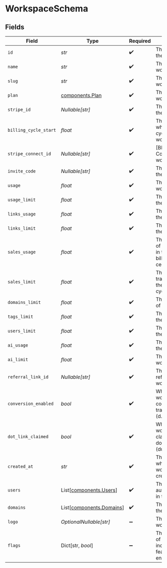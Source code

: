 # WorkspaceSchema


## Fields

| Field                                                                         | Type                                                                          | Required                                                                      | Description                                                                   |
| ----------------------------------------------------------------------------- | ----------------------------------------------------------------------------- | ----------------------------------------------------------------------------- | ----------------------------------------------------------------------------- |
| `id`                                                                          | *str*                                                                         | :heavy_check_mark:                                                            | The unique ID of the workspace.                                               |
| `name`                                                                        | *str*                                                                         | :heavy_check_mark:                                                            | The name of the workspace.                                                    |
| `slug`                                                                        | *str*                                                                         | :heavy_check_mark:                                                            | The slug of the workspace.                                                    |
| `plan`                                                                        | [components.Plan](../../models/components/plan.md)                            | :heavy_check_mark:                                                            | The plan of the workspace.                                                    |
| `stripe_id`                                                                   | *Nullable[str]*                                                               | :heavy_check_mark:                                                            | The Stripe ID of the workspace.                                               |
| `billing_cycle_start`                                                         | *float*                                                                       | :heavy_check_mark:                                                            | The date and time when the billing cycle starts for the workspace.            |
| `stripe_connect_id`                                                           | *Nullable[str]*                                                               | :heavy_check_mark:                                                            | [BETA]: The Stripe Connect ID of the workspace.                               |
| `invite_code`                                                                 | *Nullable[str]*                                                               | :heavy_check_mark:                                                            | The invite code of the workspace.                                             |
| `usage`                                                                       | *float*                                                                       | :heavy_check_mark:                                                            | The usage of the workspace.                                                   |
| `usage_limit`                                                                 | *float*                                                                       | :heavy_check_mark:                                                            | The usage limit of the workspace.                                             |
| `links_usage`                                                                 | *float*                                                                       | :heavy_check_mark:                                                            | The links usage of the workspace.                                             |
| `links_limit`                                                                 | *float*                                                                       | :heavy_check_mark:                                                            | The links limit of the workspace.                                             |
| `sales_usage`                                                                 | *float*                                                                       | :heavy_check_mark:                                                            | The dollar amount of tracked revenue in the current billing cycle (in cents). |
| `sales_limit`                                                                 | *float*                                                                       | :heavy_check_mark:                                                            | The limit of tracked revenue in the current billing cycle (in cents).         |
| `domains_limit`                                                               | *float*                                                                       | :heavy_check_mark:                                                            | The domains limit of the workspace.                                           |
| `tags_limit`                                                                  | *float*                                                                       | :heavy_check_mark:                                                            | The tags limit of the workspace.                                              |
| `users_limit`                                                                 | *float*                                                                       | :heavy_check_mark:                                                            | The users limit of the workspace.                                             |
| `ai_usage`                                                                    | *float*                                                                       | :heavy_check_mark:                                                            | The AI usage of the workspace.                                                |
| `ai_limit`                                                                    | *float*                                                                       | :heavy_check_mark:                                                            | The AI limit of the workspace.                                                |
| `referral_link_id`                                                            | *Nullable[str]*                                                               | :heavy_check_mark:                                                            | The ID of the referral link of the workspace.                                 |
| `conversion_enabled`                                                          | *bool*                                                                        | :heavy_check_mark:                                                            | Whether the workspace has conversion tracking enabled (d.to/conversions).     |
| `dot_link_claimed`                                                            | *bool*                                                                        | :heavy_check_mark:                                                            | Whether the workspace has claimed a free .link domain. (dub.link/free)        |
| `created_at`                                                                  | *str*                                                                         | :heavy_check_mark:                                                            | The date and time when the workspace was created.                             |
| `users`                                                                       | List[[components.Users](../../models/components/users.md)]                    | :heavy_check_mark:                                                            | The role of the authenticated user in the workspace.                          |
| `domains`                                                                     | List[[components.Domains](../../models/components/domains.md)]                | :heavy_check_mark:                                                            | The domains of the workspace.                                                 |
| `logo`                                                                        | *OptionalNullable[str]*                                                       | :heavy_minus_sign:                                                            | The logo of the workspace.                                                    |
| `flags`                                                                       | Dict[str, *bool*]                                                             | :heavy_minus_sign:                                                            | The feature flags of the workspace, indicating which features are enabled.    |